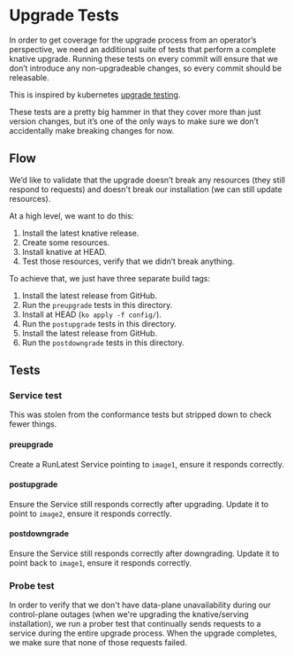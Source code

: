 # Upgrade Tests

In order to get coverage for the upgrade process from an operator’s perspective,
we need an additional suite of tests that perform a complete knative upgrade.
Running these tests on every commit will ensure that we don’t introduce any
non-upgradeable changes, so every commit should be releasable.

This is inspired by kubernetes
[upgrade testing](https://github.com/kubernetes/community/blob/master/contributors/devel/e2e-tests.md#version-skewed-and-upgrade-testing).

These tests are a pretty big hammer in that they cover more than just version
changes, but it’s one of the only ways to make sure we don’t accidentally make
breaking changes for now.

## Flow

We’d like to validate that the upgrade doesn’t break any resources (they still
respond to requests) and doesn't break our installation (we can still update
resources).

At a high level, we want to do this:

1. Install the latest knative release.
1. Create some resources.
1. Install knative at HEAD.
1. Test those resources, verify that we didn’t break anything.

To achieve that, we just have three separate build tags:

1. Install the latest release from GitHub.
1. Run the `preupgrade` tests in this directory.
1. Install at HEAD (`ko apply -f config/`).
1. Run the `postupgrade` tests in this directory.
1. Install the latest release from GitHub.
1. Run the `postdowngrade` tests in this directory.

## Tests

### Service test

This was stolen from the conformance tests but stripped down to check fewer
things.

#### preupgrade

Create a RunLatest Service pointing to `image1`, ensure it responds correctly.

#### postupgrade

Ensure the Service still responds correctly after upgrading. Update it to point
to `image2`, ensure it responds correctly.

#### postdowngrade

 Ensure the Service still responds correctly after downgrading. Update it to
point back to `image1`, ensure it responds correctly.

### Probe test

In order to verify that we don't have data-plane unavailability during our
control-plane outages (when we're upgrading the knative/serving installation),
we run a prober test that continually sends requests to a service during the
entire upgrade process. When the upgrade completes, we make sure that none of
those requests failed.
